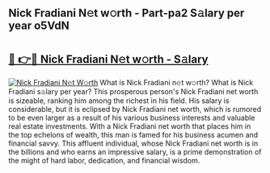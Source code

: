 ## Nick Fradiani N𝚎t w𝚘rth - Part-pa2 S𝚊lary per year o5VdN

# <h2><a href="http://gc36enm.nevu.top/?p=Nick+Fradiani">🔗 👉🔴 Nick Fradiani N𝚎t w𝚘rth - S𝚊lary</a></h2>

[![Nick Fradiani N𝚎t W𝚘rth](https://i.imgur.com/Oavwk0R.jpeg)](http://gc36enm.nevu.top/?p=Nick+Fradiani)
What is Nick Fradiani n𝚎t w𝚘rth? What is Nick Fradiani s𝚊lary per year?
This prosperous person's Nick Fradiani net worth is sizeable, ranking him among the richest in his field. His salary is considerable, but it is eclipsed by Nick Fradiani net worth, which is rumored to be even larger as a result of his various business interests and valuable real estate investments. With a Nick Fradiani net worth that places him in the top echelons of wealth, this man is famed for his business acumen and financial savvy. This affluent individual, whose Nick Fradiani net worth is in the billions and who earns an impressive salary, is a prime demonstration of the might of hard labor, dedication, and financial wisdom.
